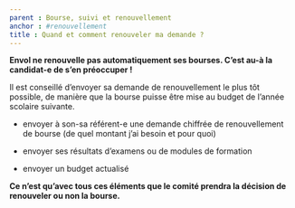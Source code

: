 ```yaml
---
parent : Bourse, suivi et renouvellement
anchor : #renouvellement
title : Quand et comment renouveler ma demande ?
---
```

__Envol ne renouvelle pas automatiquement ses bourses. C’est au-à la candidat-e de s’en préoccuper !__

Il est conseillé d’envoyer sa demande de renouvellement le plus tôt possible, de manière que la bourse puisse être mise au budget de l’année scolaire suivante.

- envoyer à son-sa référent-e une demande chiffrée de renouvellement de bourse (de quel montant j’ai besoin et pour quoi)

- envoyer ses résultats d’examens ou de modules de formation

- envoyer un budget actualisé

__Ce n’est qu’avec tous ces éléments que le comité prendra la décision de renouveler ou non la bourse.__
